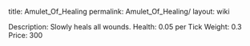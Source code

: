 title: Amulet_Of_Healing
permalink: Amulet_Of_Healing/
layout: wiki



 Description: Slowly heals all wounds.
 Health: 0.05 per Tick
 Weight: 0.3
 Price: 300